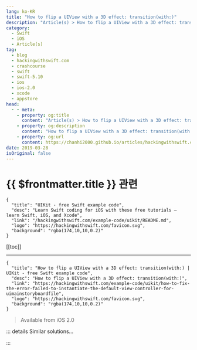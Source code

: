 ```yaml
---
lang: ko-KR
title: "How to flip a UIView with a 3D effect: transition(with:)"
description: "Article(s) > How to flip a UIView with a 3D effect: transition(with:)"
category:
  - Swift
  - iOS
  - Article(s)
tag: 
  - blog
  - hackingwithswift.com
  - crashcourse
  - swift
  - swift-5.10
  - ios
  - ios-2.0
  - xcode
  - appstore
head:
  - - meta:
    - property: og:title
      content: "Article(s) > How to flip a UIView with a 3D effect: transition(with:)"
    - property: og:description
      content: "How to flip a UIView with a 3D effect: transition(with:)"
    - property: og:url
      content: https://chanhi2000.github.io/articles/hackingwithswift.com/example-code/uikit/how-to-fix-the-error-failed-to-instantiate-the-default-view-controller-for-uimainstoryboardfile.html
date: 2019-03-28
isOriginal: false
---
```


# {{ $frontmatter.title }} 관련

```component VPCard
{
  "title": "UIKit - free Swift example code",
  "desc": "Learn Swift coding for iOS with these free tutorials – learn Swift, iOS, and Xcode",
  "link": "/hackingwithswift.com/example-code/uikit/README.md",
  "logo": "https://hackingwithswift.com/favicon.svg",
  "background": "rgba(174,10,10,0.2)"
}
```

[[toc]]

---

```component VPCard
{
  "title": "How to flip a UIView with a 3D effect: transition(with:) | UIKit - free Swift example code",
  "desc": "How to flip a UIView with a 3D effect: transition(with:)",
  "link": "https://hackingwithswift.com/example-code/uikit/how-to-fix-the-error-failed-to-instantiate-the-default-view-controller-for-uimainstoryboardfile",
  "logo": "https://hackingwithswift.com/favicon.svg",
  "background": "rgba(174,10,10,0.2)"
}
```

> Available from iOS 2.0

<!-- TODO: 작성 -->

<!--
iOS has a built-in way to transition between views, and you can use this to produce 3D flips in just a few lines of code. Here's a basic example that flips between two views:

```swift
@objc func flip() {
    let transitionOptions: UIView.AnimationOptions = [.transitionFlipFromRight, .showHideTransitionViews]

    UIView.transition(with: firstView, duration: 1.0, options: transitionOptions, animations: {
        self.firstView.isHidden = true
    })

    UIView.transition(with: secondView, duration: 1.0, options: transitionOptions, animations: {
        self.secondView.isHidden = false
    })
}
```

Here's a basic test harness you can use to see that method in action:

```swift
var firstView: UIView!
var secondView: UIView!

override func viewDidLoad() {
    super.viewDidLoad()

    firstView = UIView(frame: CGRect(x: 32, y: 32, width: 128, height: 128))
    secondView = UIView(frame: CGRect(x: 32, y: 32, width: 128, height: 128))

    firstView.backgroundColor = UIColor.red
    secondView.backgroundColor = UIColor.blue

    secondView.isHidden = true

    view.addSubview(firstView)
    view.addSubview(secondView)

    perform(#selector(flip), with: nil, afterDelay: 2)
}
```

Try experimenting with the different values of `UIView.AnimationOptions` to see what other animations are available.

-->

::: details Similar solutions…

<!--
/quick-start/swiftui/how-to-create-a-custom-transition">How to create a custom transition 
/example-code/games/how-to-change-skscene-with-a-transition-presentscene">How to change SKScene with a transition: presentScene() 
/quick-start/swiftui/how-to-add-and-remove-views-with-a-transition">How to add and remove views with a transition 
/quick-start/swiftui/how-to-make-views-scroll-with-a-custom-transition">How to make views scroll with a custom transition 
/example-code/uikit/how-to-mask-one-uiview-using-another-uiview">How to mask one UIView using another UIView</a>
-->

:::

